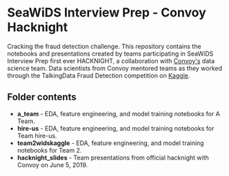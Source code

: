 # SeaWiDS Interview Prep - Convoy Hacknight
Cracking the fraud detection challenge. This repository contains the notebooks and presentations created by teams participating in SeaWiDS Interview Prep first ever HACKNIGHT, a collaboration with [Convoy's](https://convoy.com/) data science team. Data scientists from Convoy mentored teams as they worked through the TalkingData Fraud Detection competition on [Kaggle](https://www.kaggle.com/c/talkingdata-adtracking-fraud-detection). 

## Folder contents
* **a_team** - EDA, feature engineering, and model training notebooks for A Team.
* **hire-us** - EDA, feature engineering, and model training notebooks for Team hire-us.
* **team2widskaggle** - EDA, feature engineering, and model training notebooks for Team 2.
* **hacknight_slides** - Team presentations from official hacknight with Convoy on June 5, 2019.
